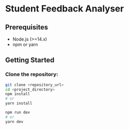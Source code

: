 # Student Feedback Analyser

## Prerequisites
- Node.js (>=14.x)
- npm or yarn

## Getting Started

### Clone the repository:

```sh
git clone <repository_url>
cd <project_directory>
npm install
# or
yarn install

npm run dev
# or
yarn dev

